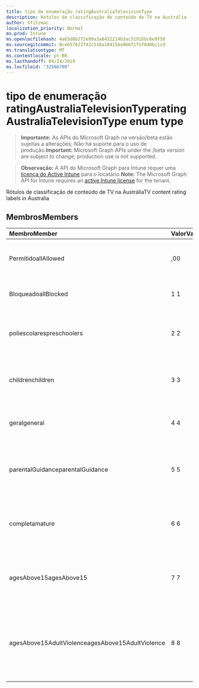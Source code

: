 ```yaml
---
title: tipo de enumeração ratingAustraliaTelevisionType
description: Rótulos de classificação de conteúdo de TV na Austrália
author: tfitzmac
localization_priority: Normal
ms.prod: Intune
ms.openlocfilehash: 4a65d8b272e99a3a8432214b3ac51916bc6e9f50
ms.sourcegitcommit: 0ce657622f42c510a104156a96bf1f1f040bc1cd
ms.translationtype: MT
ms.contentlocale: pt-BR
ms.lasthandoff: 04/24/2019
ms.locfileid: "32566700"
---
```

# <a name="ratingaustraliatelevisiontype-enum-type"></a><span data-ttu-id="b0d29-103">tipo de enumeração ratingAustraliaTelevisionType</span><span class="sxs-lookup"><span data-stu-id="b0d29-103">ratingAustraliaTelevisionType enum type</span></span>

> <span data-ttu-id="b0d29-104">**Importante:** As APIs do Microsoft Graph na versão/beta estão sujeitas a alterações; Não há suporte para o uso de produção.</span><span class="sxs-lookup"><span data-stu-id="b0d29-104">**Important:** Microsoft Graph APIs under the /beta version are subject to change; production use is not supported.</span></span>

> <span data-ttu-id="b0d29-105">**Observação:** A API do Microsoft Graph para Intune requer uma [licença do Active Intune](https://go.microsoft.com/fwlink/?linkid=839381) para o locatário.</span><span class="sxs-lookup"><span data-stu-id="b0d29-105">**Note:** The Microsoft Graph API for Intune requires an [active Intune license](https://go.microsoft.com/fwlink/?linkid=839381) for the tenant.</span></span>

<span data-ttu-id="b0d29-106">Rótulos de classificação de conteúdo de TV na Austrália</span><span class="sxs-lookup"><span data-stu-id="b0d29-106">TV content rating labels in Australia</span></span>

## <a name="members"></a><span data-ttu-id="b0d29-107">Membros</span><span class="sxs-lookup"><span data-stu-id="b0d29-107">Members</span></span>
|<span data-ttu-id="b0d29-108">Membro</span><span class="sxs-lookup"><span data-stu-id="b0d29-108">Member</span></span>|<span data-ttu-id="b0d29-109">Valor</span><span class="sxs-lookup"><span data-stu-id="b0d29-109">Value</span></span>|<span data-ttu-id="b0d29-110">Descrição</span><span class="sxs-lookup"><span data-stu-id="b0d29-110">Description</span></span>|
|:---|:---|:---|
|<span data-ttu-id="b0d29-111">Permitido</span><span class="sxs-lookup"><span data-stu-id="b0d29-111">allAllowed</span></span>|<span data-ttu-id="b0d29-112">,0</span><span class="sxs-lookup"><span data-stu-id="b0d29-112">0</span></span>|<span data-ttu-id="b0d29-113">Valor padrão, permitir todos os programas de TV</span><span class="sxs-lookup"><span data-stu-id="b0d29-113">Default value, allow all TV shows content</span></span>|
|<span data-ttu-id="b0d29-114">Bloqueado</span><span class="sxs-lookup"><span data-stu-id="b0d29-114">allBlocked</span></span>|<span data-ttu-id="b0d29-115">1 </span><span class="sxs-lookup"><span data-stu-id="b0d29-115">1</span></span>|<span data-ttu-id="b0d29-116">Não permitir que qualquer TV mostre conteúdo</span><span class="sxs-lookup"><span data-stu-id="b0d29-116">Do not allow any TV shows content</span></span>|
|<span data-ttu-id="b0d29-117">poliescolares</span><span class="sxs-lookup"><span data-stu-id="b0d29-117">preschoolers</span></span>|<span data-ttu-id="b0d29-118">2 </span><span class="sxs-lookup"><span data-stu-id="b0d29-118">2</span></span>|<span data-ttu-id="b0d29-119">A classificação P destina-se a preaulas</span><span class="sxs-lookup"><span data-stu-id="b0d29-119">The P classification is intended for preschoolers</span></span>|
|<span data-ttu-id="b0d29-120">children</span><span class="sxs-lookup"><span data-stu-id="b0d29-120">children</span></span>|<span data-ttu-id="b0d29-121">3 </span><span class="sxs-lookup"><span data-stu-id="b0d29-121">3</span></span>|<span data-ttu-id="b0d29-122">A classificação de C destina-se a crianças com menos de 14</span><span class="sxs-lookup"><span data-stu-id="b0d29-122">The C classification is intended for children under 14</span></span>|
|<span data-ttu-id="b0d29-123">geral</span><span class="sxs-lookup"><span data-stu-id="b0d29-123">general</span></span>|<span data-ttu-id="b0d29-124">4 </span><span class="sxs-lookup"><span data-stu-id="b0d29-124">4</span></span>|<span data-ttu-id="b0d29-125">A classificação G é adequada para todas as idades</span><span class="sxs-lookup"><span data-stu-id="b0d29-125">The G classification is suitable for all ages</span></span>|
|<span data-ttu-id="b0d29-126">parentalGuidance</span><span class="sxs-lookup"><span data-stu-id="b0d29-126">parentalGuidance</span></span>|<span data-ttu-id="b0d29-127">5 </span><span class="sxs-lookup"><span data-stu-id="b0d29-127">5</span></span>|<span data-ttu-id="b0d29-128">A classificação PG é recomendada para visualizadores jovens</span><span class="sxs-lookup"><span data-stu-id="b0d29-128">The PG classification is recommended for young viewers</span></span>|
|<span data-ttu-id="b0d29-129">completa</span><span class="sxs-lookup"><span data-stu-id="b0d29-129">mature</span></span>|<span data-ttu-id="b0d29-130">6 </span><span class="sxs-lookup"><span data-stu-id="b0d29-130">6</span></span>|<span data-ttu-id="b0d29-131">A classificação M é recomendada para visualizadores mais de 15</span><span class="sxs-lookup"><span data-stu-id="b0d29-131">The M classification is recommended for viewers over 15</span></span>|
|<span data-ttu-id="b0d29-132">agesAbove15</span><span class="sxs-lookup"><span data-stu-id="b0d29-132">agesAbove15</span></span>|<span data-ttu-id="b0d29-133">7 </span><span class="sxs-lookup"><span data-stu-id="b0d29-133">7</span></span>|<span data-ttu-id="b0d29-134">A classificação MA15 + não é adequada para visualizadores abaixo de 15</span><span class="sxs-lookup"><span data-stu-id="b0d29-134">The MA15+ classification is not suitable for viewers under 15</span></span>|
|<span data-ttu-id="b0d29-135">agesAbove15AdultViolence</span><span class="sxs-lookup"><span data-stu-id="b0d29-135">agesAbove15AdultViolence</span></span>|<span data-ttu-id="b0d29-136">8 </span><span class="sxs-lookup"><span data-stu-id="b0d29-136">8</span></span>|<span data-ttu-id="b0d29-137">A classificação AV15 + não é adequada para visualizadores sob 15, específico violência adulto</span><span class="sxs-lookup"><span data-stu-id="b0d29-137">The AV15+ classification is not suitable for viewers under 15, adult violence-specific</span></span>|





